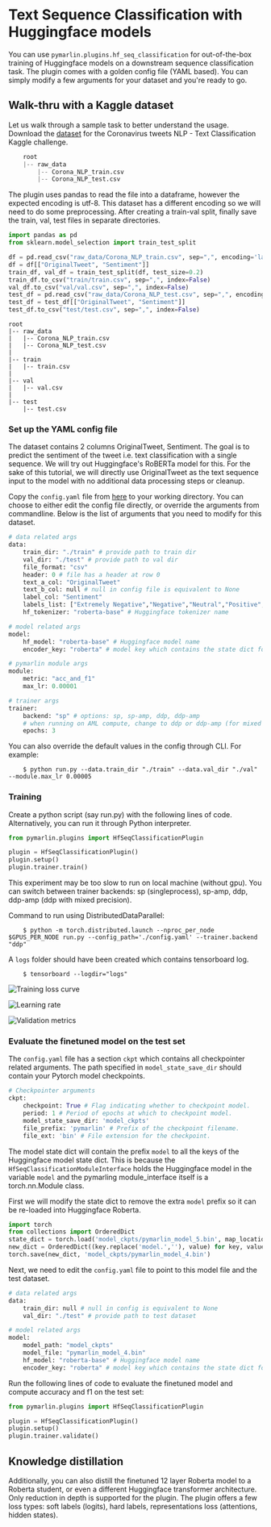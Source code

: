 # Text Sequence Classification with Huggingface models

You can use `pymarlin.plugins.hf_seq_classification` for out-of-the-box training of Huggingface models on a downstream sequence classification task. The plugin comes with a golden config file (YAML based). You can simply modify a few arguments for your dataset and you're ready to go.

## Walk-thru with a Kaggle dataset

Let us walk through a sample task to better understand the usage. Download the [dataset](https://www.kaggle.com/datatattle/covid-19-nlp-text-classification?select=Corona_NLP_train.csv) for the Coronavirus tweets NLP - Text Classification Kaggle challenge.
```python
    root   
    |-- raw_data
        |-- Corona_NLP_train.csv
        |-- Corona_NLP_test.csv
```

The plugin uses pandas to read the file into a dataframe, however the expected encoding is utf-8. This dataset has a different encoding so we will need to do some preprocessing. After creating a train-val split, finally save the train, val, test files in separate directories.

```python
import pandas as pd
from sklearn.model_selection import train_test_split

df = pd.read_csv("raw_data/Corona_NLP_train.csv", sep=",", encoding='latin-1', header=0)
df = df[["OriginalTweet", "Sentiment"]]
train_df, val_df = train_test_split(df, test_size=0.2)
train_df.to_csv("train/train.csv", sep=",", index=False)
val_df.to_csv("val/val.csv", sep=",", index=False)
test_df = pd.read_csv("raw_data/Corona_NLP_test.csv", sep=",", encoding='latin-1', header=0)
test_df = test_df[["OriginalTweet", "Sentiment"]]
test_df.to_csv("test/test.csv", sep=",", index=False)
```
    root
    |-- raw_data
    |   |-- Corona_NLP_train.csv
    |   |-- Corona_NLP_test.csv
    |
    |-- train
    |   |-- train.csv
    |
    |-- val
    |   |-- val.csv
    |
    |-- test
        |-- test.csv


### Set up the YAML config file

The dataset contains 2 columns OriginalTweet, Sentiment. The goal is to predict the sentiment of the tweet i.e. text classification with a single sequence. We will try out Huggingface's RoBERTa model for this. For the sake of this tutorial, we will directly use OriginalTweet as the text sequence input to the model with no additional data processing steps or cleanup.

Copy the `config.yaml` file from [here](../../../pymarlin/plugins/hf_seq_classification/config.yaml) to your working directory. You can choose to either edit the config file directly, or override the arguments from commandline. Below is the list of arguments that you need to modify for this dataset.
```python
# data related args
data:
    train_dir: "./train" # provide path to train dir
    val_dir: "./test" # provide path to val dir
    file_format: "csv"
    header: 0 # file has a header at row 0
    text_a_col: "OriginalTweet"
    text_b_col: null # null in config file is equivalent to None
    label_col: "Sentiment"
    labels_list: ["Extremely Negative","Negative","Neutral","Positive","Extremely Positive"] # list of labels which will be mapped in order from 0 to 4 for the model
    hf_tokenizer: "roberta-base" # Huggingface tokenizer name

# model related args
model:
    hf_model: "roberta-base" # Huggingface model name
    encoder_key: "roberta" # model key which contains the state dict for RobertaModel

# pymarlin module args
module:
    metric: "acc_and_f1"
    max_lr: 0.00001

# trainer args
trainer:
    backend: "sp" # options: sp, sp-amp, ddp, ddp-amp
    # when running on AML compute, change to ddp or ddp-amp (for mixed precision)
    epochs: 3
```

You can also override the default values in the config through CLI. For example:
```
    $ python run.py --data.train_dir "./train" --data.val_dir "./val" --module.max_lr 0.00005
```

### Training

Create a python script (say run.py) with the following lines of code. Alternatively, you can run it through Python interpreter.

```python
from pymarlin.plugins import HfSeqClassificationPlugin

plugin = HfSeqClassificationPlugin()
plugin.setup()
plugin.trainer.train()
```

This experiment may be too slow to run on local machine (without gpu). You can switch between trainer backends: sp (singleprocess), sp-amp, ddp, ddp-amp (ddp with mixed precision).

Command to run using DistributedDataParallel:
```
    $ python -m torch.distributed.launch --nproc_per_node $GPUS_PER_NODE run.py --config_path='./config.yaml' --trainer.backend "ddp"
```

A `logs` folder should have been created which contains tensorboard log.
```
    $ tensorboard --logdir="logs"
```

![Training loss curve](images/hfseqclass/loss.jpg)

![Learning rate](images/hfseqclass/lr.jpg)

![Validation metrics](images/hfseqclass/train_metrics.jpg)

### Evaluate the finetuned model on the test set

The `config.yaml` file has a section `ckpt` which contains all checkpointer related arguments. The path specified in `model_state_save_dir` should contain your Pytorch model checkpoints. 

```python
# Checkpointer arguments
ckpt:
    checkpoint: True # Flag indicating whether to checkpoint model.
    period: 1 # Period of epochs at which to checkpoint model.
    model_state_save_dir: 'model_ckpts'
    file_prefix: 'pymarlin' # Prefix of the checkpoint filename.
    file_ext: 'bin' # File extension for the checkpoint.
```

The model state dict will contain the prefix `model` to all the keys of the Huggingface model state dict. This is because the `HfSeqClassificationModuleInterface` holds the Huggingface model in the variable `model` and the pymarling module_interface itself is a torch.nn.Module class.

First we will modify the state dict to remove the extra `model` prefix so it can be re-loaded into Huggingface Roberta.
```python
import torch
from collections import OrderedDict
state_dict = torch.load('model_ckpts/pymarlin_model_5.bin', map_location='cpu')
new_dict = OrderedDict((key.replace('model.',''), value) for key, value in state_dict.items() if key.startswith('model.') )
torch.save(new_dict, 'model_ckpts/pymarlin_model_4.bin')
```

Next, we need to edit the `config.yaml` file to point to this model file and the test dataset.
```python
# data related args
data:
    train_dir: null # null in config is equivalent to None
    val_dir: "./test" # provide path to test dataset

# model related args
model:
    model_path: "model_ckpts"
    model_file: "pymarlin_model_4.bin"
    hf_model: "roberta-base" # Huggingface model name
    encoder_key: "roberta" # model key which contains the state dict for RobertaModel
```

Run the following lines of code to evaluate the finetuned model and compute accuracy and f1 on the test set:
```python
from pymarlin.plugins import HfSeqClassificationPlugin

plugin = HfSeqClassificationPlugin()
plugin.setup()
plugin.trainer.validate()
```

## Knowledge distillation

Additionally, you can also distill the finetuned 12 layer Roberta model to a Roberta student, or even a different Huggingface transformer architecture. Only reduction in depth is supported for the plugin. The plugin offers a few loss types: soft labels (logits), hard labels, representations loss (attentions, hidden states). 